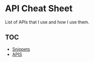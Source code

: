 # API Cheat Sheet
List of APIs that I use and how I use them.

## TOC
  * [Snippets](code/snippets.md)
  * [APIS](modules/modules.md)
